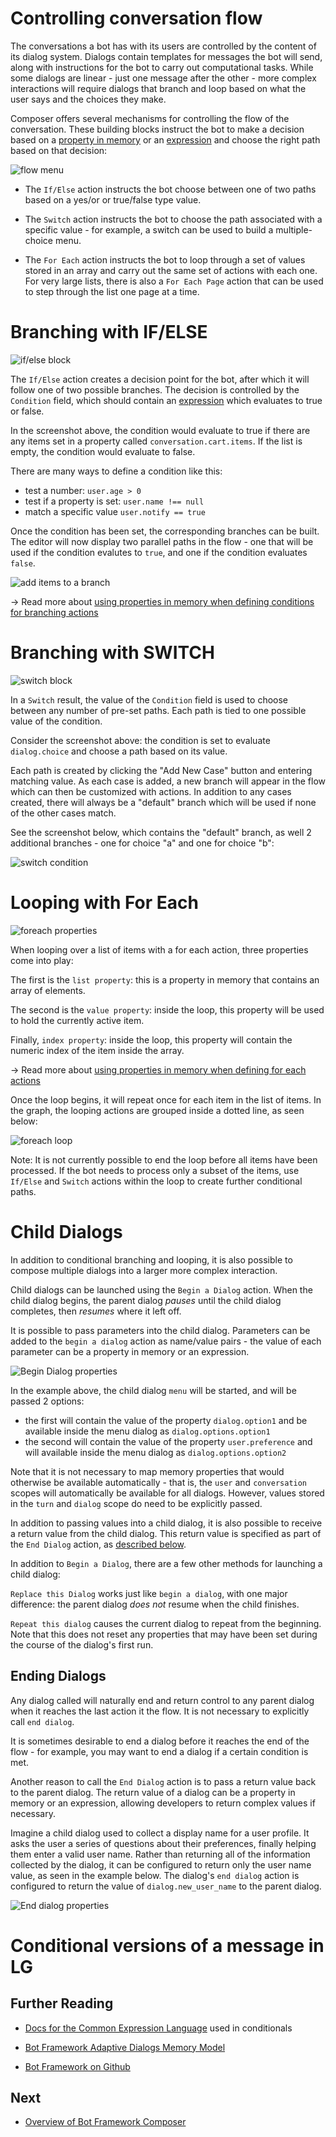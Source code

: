 # Controlling conversation flow

The conversations a bot has with its users are controlled by the content of its dialog system. Dialogs contain templates for messages the bot will send, along with instructions for the bot to carry out computational tasks. While some dialogs are linear - just one message after the other - more complex interactions will require dialogs that branch and loop based on what the user says and the choices they make.

Composer offers several mechanisms for controlling the flow of the conversation. These building blocks instruct the bot to make a decision based on a [property in memory]() or an [expression]() and choose the right path based on that decision:

![flow menu](./Assets/flow-actions-menu.png "screenshot of the flow menu")

* The `If/Else` action instructs the bot choose between one of two paths  based on a yes/or or true/false type value.

* The `Switch` action instructs the bot to choose the path associated with a specific value - for example, a switch can be used to build a multiple-choice menu.

* The `For Each` action instructs the bot to loop through a set of values stored in an array and carry out the same set of actions with each one. For very large lists, there is also a `For Each Page` action that can be used to step through the list one page at a time.

# Branching with IF/ELSE

![if/else block](./Assets/ifelse-properties.png "screenshot of the if else properties")

The `If/Else` action creates a decision point for the bot, after which it will follow one of two possible branches. The decision is controlled by the `Condition` field, which should contain an [expression]() which evaluates to true or false.

In the screenshot above, the condition would evaluate to true if there are any items set in a property called `conversation.cart.items`. If the list is empty, the condition would evaluate to false.

There are many ways to define a condition like this:

* test a number: `user.age > 0`
* test if a property is set: `user.name !== null`
* match a specific value `user.notify == true`

Once the condition has been set, the corresponding branches can be built. The editor will now display two parallel paths in the flow - one that will be used if the condition evalutes to `true`, and one if the condition evaluates `false`.

![add items to a branch](./Assets/if-branch.gif "if branch being constructed")

&rarr; Read more about [using properties in memory when defining conditions for branching actions](using_memory.md#memory-in-branching-actions)

# Branching with SWITCH

![switch block](./Assets/switch-properties.png "screenshot of the switch properties")

In a `Switch` result, the value of the `Condition` field is used to choose between any number of pre-set paths. Each path is tied to one possible value of the condition.

Consider the screenshot above: the condition is set to evaluate `dialog.choice` and choose a path based on its value. 

Each path is created by clicking the "Add New Case" button and entering matching value. As each case is added, a new branch will appear in the flow which can then be customized with actions. In addition to any cases created, there will always be a "default" branch which will be used if none of the other cases match.

See the screenshot below, which contains the "default" branch, as well 2 additional branches - one for choice "a" and one for choice "b":

![switch condition](./Assets/switch-condition.png "screenshot of the switch condition in the dialog flow")

# Looping with For Each

![foreach properties](./Assets/foreach-properties.png)

When looping over a list of items with a for each action, three properties come into play:

The first is the `list property`: this is a property in memory that contains an array of elements.

The second is the `value property`: inside the loop, this property will be used to hold the currently active item.

Finally, `index property`: inside the loop, this property will contain the numeric index of the item inside the array.

&rarr; Read more about [using properties in memory when defining for each actions](using_memory.md#memory-in-loops)

Once the loop begins, it will repeat once for each item in the list of items. In the graph, the looping actions are grouped inside a dotted line, as seen below:

![foreach loop](./Assets/foreach-loop.png)

Note: It is not currently possible to end the loop before all items have been processed. If the bot needs to process only a subset of the items, use `If/Else` and `Switch` actions within the loop to create further conditional paths.

# Child Dialogs

In addition to conditional branching and looping, it is also possible to compose multiple dialogs into a larger more complex interaction.

Child dialogs can be launched using the `Begin a Dialog` action. When the child dialog begins, the parent dialog _pauses_ until the child dialog completes, then _resumes_ where it left off.

It is possible to pass parameters into the child dialog. Parameters can be added to the `begin a dialog` action as name/value pairs - the value of each parameter can be a property in memory or an expression.

![Begin Dialog properties](./Assets/begin-dialogs-properties.png)

In the example above, the child dialog `menu` will be started, and will be passed 2 options:

* the first will contain the value of the property `dialog.option1` and be available inside the menu dialog as `dialog.options.option1`
* the second will contain the value of the property `user.preference` and will available inside the menu dialog as `dialog.options.option2`

Note that it is not necessary to map memory properties that would otherwise be available automatically - that is, the `user` and `conversation` scopes will automatically be available for all dialogs.  However, values stored in the `turn` and `dialog` scope do need to be explicitly passed.

In addition to passing values into a child dialog, it is also possible to receive a return value from the child dialog.  This return value is specified as part of the `End Dialog` action, as [described below](#ending-dialogs).

In addition to `Begin a Dialog`, there are a few other methods for launching a child dialog:

`Replace this Dialog` works just like `begin a dialog`, with one major difference: the parent dialog *does not* resume when the child finishes. 

`Repeat this dialog` causes the current dialog to repeat from the beginning. Note that this does not reset any properties that may have been set during the course of the dialog's first run.

## Ending Dialogs

Any dialog called will naturally end and return control to any parent dialog when it reaches the last action it the flow. It is not necessary to explicitly call `end dialog`.

It is sometimes desirable to end a dialog before it reaches the end of the flow - for example, you may want to end a dialog if a certain condition is met.

Another reason to call the `End Dialog` action is to pass a return value back to the parent dialog. The return value of a dialog can be a property in memory or an expression, allowing developers to return complex values if necessary.

Imagine a child dialog used to collect a display name for a user profile. It asks the user a series of questions about their preferences, finally helping them enter a valid user name.  Rather than returning all of the information collected by the dialog, it can be configured to return only the user name value, as seen in the example below. The dialog's `end dialog` action is configured to return the value of `dialog.new_user_name` to the parent dialog.

![End dialog properties](./Assets/end-dialog-properties.png)


# Conditional versions of a message in LG


## Further Reading

* [Docs for the Common Expression Language](https://github.com/microsoft/BotBuilder-Samples/tree/master/experimental/common-expression-language) used in conditionals

* [Bot Framework Adaptive Dialogs Memory Model](https://github.com/microsoft/BotBuilder-Samples/blob/master/experimental/adaptive-dialog/docs/memory-model-overview.md)

* [Bot Framework on Github](https://github.com/microsoft/botframework)


## Next

* [Overview of Bot Framework Composer](overview_of_bfd.md) 